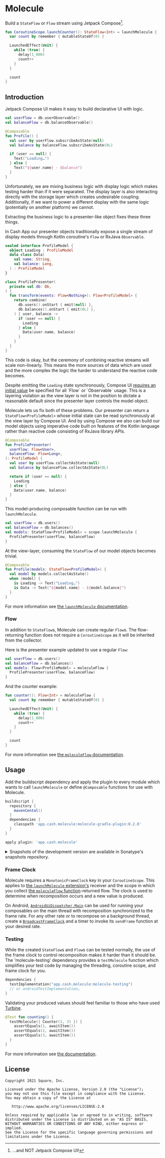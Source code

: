 # Molecule

Build a `StateFlow` or `Flow` stream using Jetpack Compose[^1].

```kotlin
fun CoroutineScope.launchCounter(): StateFlow<Int> = launchMolecule {
  var count by remember { mutableStateOf(0) }

  LaunchedEffect(Unit) {
    while (true) {
      delay(1_000)
      count++
    }
  }

  count
}
```

[^1]: …and NOT Jetpack Compose UI!


## Introduction

Jetpack Compose UI makes it easy to build declarative UI with logic.

```kotlin
val userFlow = db.userObservable()
val balanceFlow = db.balanceObservable()

@Composable
fun Profile() {
  val user by userFlow.subscribeAsState(null)
  val balance by balanceFlow.subscribeAsState(0L)

  if (user == null) {
    Text("Loading…")
  } else {
    Text("${user.name} - $balance")
  }
}
```

Unfortunately, we are mixing business logic with display logic which makes testing harder than if it were separated.
The display layer is also interacting directly with the storage layer which creates undesirable coupling.
Additionally, if we want to power a different display with the same logic (potentially on another platform) we cannot.

Extracting the business logic to a presenter-like object fixes these three things.

In Cash App our presenter objects traditionally expose a single stream of display models through Kotlin coroutine's `Flow` or RxJava `Observable`.

```kotlin
sealed interface ProfileModel {
  object Loading : ProfileModel
  data class Data(
    val name: String,
    val balance: Long,
  ) : ProfileModel
}

class ProfilePresenter(
  private val db: Db,
) {
  fun transform(events: Flow<Nothing>): Flow<ProfileModel> {
    return combine(
      db.users().onStart { emit(null) },
      db.balances().onStart { emit(0L) },
    ) { user, balance ->
      if (user == null) {
        Loading
      } else {
        Data(user.name, balance)
      }
    }
  }
}
```

This code is okay, but the ceremony of combining reactive streams will scale non-linearly.
This means the more sources of data which are used and the more complex the logic the harder to understand the reactive code becomes.

Despite emitting the `Loading` state synchronously, Compose UI [requires an initial value](https://developer.android.com/reference/kotlin/androidx/compose/runtime/package-summary#(kotlinx.coroutines.flow.Flow).collectAsState(kotlin.Any,kotlin.coroutines.CoroutineContext)) be specified for all `Flow` or `Observable` usage.
This is a layering violation as the view layer is not in the position to dictate a reasonable default since the presenter layer controls the model object.

Molecule lets us fix both of these problems.
Our presenter can return a `StateFlow<ProfileModel>` whose initial state can be read synchronously at the view layer by Compose UI.
And by using Compose we also can build our model objects using imperative code built on features of the Kotlin language rather than reactive code consisting of RxJava library APIs.

```kotlin
@Composable
fun ProfilePresenter(
  userFlow: Flow<User>,
  balanceFlow: Flow<Long>,
): ProfileModel {
  val user by userFlow.collectAsState(null)
  val balance by balanceFlow.collectAsState(0L)

  return if (user == null) {
    Loading
  } else {
    Data(user.name, balance)
  }
}
```

This model-producing composable function can be run with `launchMolecule`.

```kotlin
val userFlow = db.users()
val balanceFlow = db.balances()
val models: StateFlow<ProfileModel> = scope.launchMolecule {
  ProfilePresenter(userFlow, balanceFlow)
}
```

At the view-layer, consuming the `StateFlow` of our model objects becomes trivial.

```kotlin
@Composable
fun Profile(models: StateFlow<ProfileModel>) {
  val model by models.collectAsState()
  when (model) {
    is Loading -> Text("Loading…")
    is Data -> Text("${model.name} - ${model.balance}")
  }
}
```

For more information see [the `launchMolecule` documentation](https://cashapp.github.io/molecule/docs/latest/molecule-runtime/app.cash.molecule/launch-molecule.html).

### Flow

In addition to `StateFlow`s, Molecule can create regular `Flow`s.
The flow-returning function does not require a `CoroutineScope` as it will be inherited from the collector.

Here is the presenter example updated to use a regular `Flow`:
```kotlin
val userFlow = db.users()
val balanceFlow = db.balances()
val models: Flow<ProfileModel> = moleculeFlow {
  ProfilePresenter(userFlow, balanceFlow)
}
```

And the counter example:
```kotlin
fun counter(): Flow<Int> = moleculeFlow {
  val count by remember { mutableStateOf(0) }

  LaunchedEffect(Unit) {
    while (true) {
      delay(1_000)
      count++
    }
  }

  count
}
```

For more information see [the `moleculeFlow` documentation](https://cashapp.github.io/molecule/docs/latest/molecule-runtime/app.cash.molecule/molecule-flow.html).

## Usage

Add the buildscript dependency and apply the plugin to every module which wants to call `launchMolecule` or define `@Composable` functions for use with Molecule.

```groovy
buildscript {
  repository {
    mavenCental()
  }
  dependencies {
    classpath 'app.cash.molecule:molecule-gradle-plugin:0.2.0'
  }
}

apply plugin: 'app.cash.molecule'
```

<details>
<summary>Snapshots of the development version are available in Sonatype's snapshots repository.</summary>
<p>

```groovy
buildscript {
  repository {
    mavenCental()
    maven {
      url 'https://oss.sonatype.org/content/repositories/snapshots/'
    }
  }
  dependencies {
    classpath 'app.cash.molecule:molecule-gradle-plugin:0.3.0-SNAPSHOT'
  }
}

apply plugin: 'app.cash.molecule'
```

</p>
</details>

### Frame Clock

Molecule requires a `MonotonicFrameClock` key in your `CoroutineScope`.
This applies to [the `launchMolecule` extension's](https://cashapp.github.io/molecule/docs/latest/molecule-runtime/app.cash.molecule/launch-molecule.html) receiver and the scope in which you collect [the `moleculeFlow` function]()-returned flow.
The clock is used to determine when recomposition occurs and a new value is produced.

On Android, [`AndroidUiDispatcher.Main`](https://cashapp.github.io/molecule/docs/latest/molecule-runtime/app.cash.molecule/-android-ui-dispatcher/-companion/-main.html) can be used for running your composables on the main thread with recomposition synchronized to the frame rate.
For any other rate or to recompose on a background thread, create a [`BroadcastFrameClock`](https://developer.android.com/reference/kotlin/androidx/compose/runtime/BroadcastFrameClock) and a timer to invoke its `sendFrame` function at your desired rate.

### Testing

While the created `StateFlow`s and `Flow`s can be tested normally, the use of the frame clock to control recomposition makes it harder than it should be.
The 'molecule-testing' dependency provides a `testMolecule` function which simplifies your test code by managing the threading, coroutine scope, and frame clock for you.

```kotlin
dependencies {
  testImplementation("app.cash.molecule:molecule-testing")
  // or androidTestImplementation…
}
```

Validating your produced values should feel familiar to those who have used [Turbine](https://github.com/cashapp/turbine/).

```kotlin
@Test fun counting() {
  testMolecule({ Counter(1, 3) }) {
    assertEquals(1, awaitItem())
    assertEquals(2, awaitItem())
    assertEquals(3, awaitItem())
  }
}
```

For more information see [the documentation](https://cashapp.github.io/molecule/docs/latest/molecule-testing/app.cash.molecule.testing/test-molecule.html).


## License

    Copyright 2021 Square, Inc.

    Licensed under the Apache License, Version 2.0 (the "License");
    you may not use this file except in compliance with the License.
    You may obtain a copy of the License at

       http://www.apache.org/licenses/LICENSE-2.0

    Unless required by applicable law or agreed to in writing, software
    distributed under the License is distributed on an "AS IS" BASIS,
    WITHOUT WARRANTIES OR CONDITIONS OF ANY KIND, either express or implied.
    See the License for the specific language governing permissions and
    limitations under the License.
